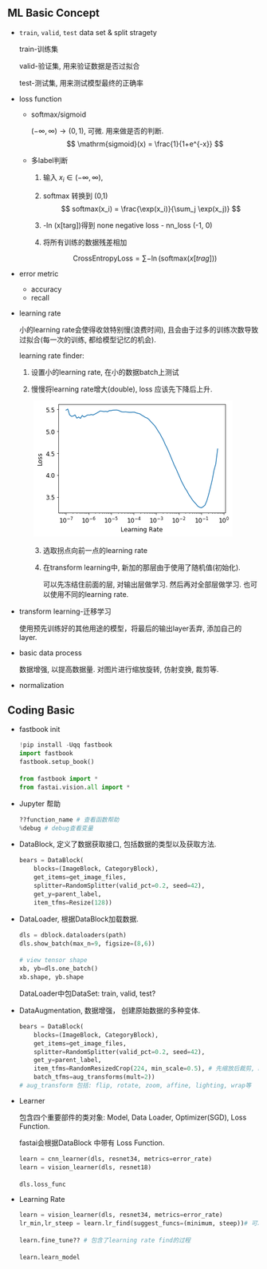 ## ML Basic Concept
* `train`, `valid`, `test` data set & split stragety

    train-训练集

    valid-验证集, 用来验证数据是否过拟合

    test-测试集, 用来测试模型最终的正确率

* loss function
    * softmax/sigmoid
        
        $(-\infty,\infty) \to (0, 1)$, 可微. 用来做是否的判断.
        $$
        \mathrm{sigmoid}(x) = \frac{1}{1+e^{-x}}
        $$
        
    * 多label判断
        
        1. 输入 $x_i \in (-\infty, \infty)$,
        
        2. softmax 转换到 (0,1)
           $$
           softmax(x_i) = \frac{\exp(x_i)}{\sum_j \exp(x_j)}
           $$
        
        3. -ln (x[targ])得到 none negative loss - nn_loss (-1, 0)
        4. 将所有训练的数据残差相加
        
        $$
        \mathrm{CrossEntropyLoss} = \sum -\ln(\mathrm{softmax}(x[trag]))
        $$
    
* error metric
    * accuracy
    * recall
    
* learning rate

    小的learning rate会使得收敛特别慢(浪费时间), 且会由于过多的训练次数导致过拟合(每一次的训练, 都给模型记忆的机会).

    learning rate finder:

    1. 设置小的learning rate, 在小的数据batch上测试

    2. 慢慢将learning rate增大(double), loss 应该先下降后上升.

       ​	![](../../rc/learning_rate.png)

       3. 选取拐点向前一点的learning rate

       4. 在transform learning中, 新加的那层由于使用了随机值(初始化). 

          可以先冻结住前面的层, 对输出层做学习. 然后再对全部层做学习. 也可以使用不同的learning rate.

* transform learning-迁移学习

    使用预先训练好的其他用途的模型，将最后的输出layer丢弃, 添加自己的layer.

* basic data process
    
    数据增强, 以提高数据量. 对图片进行缩放旋转, 仿射变换, 裁剪等.

* normalization

## Coding Basic

* fastbook init
    ```python
    !pip install -Uqq fastbook
    import fastbook
    fastbook.setup_book()
    
    from fastbook import *
    from fastai.vision.all import *
    ```

* Jupyter 帮助
    
    ```python
    ??function_name # 查看函数帮助
    %debug # debug查看变量
    ```
    
* DataBlock, 定义了数据获取接口, 包括数据的类型以及获取方法.
    
    ```python
    bears = DataBlock(
        blocks=(ImageBlock, CategoryBlock), 
        get_items=get_image_files, 
        splitter=RandomSplitter(valid_pct=0.2, seed=42),
        get_y=parent_label,
        item_tfms=Resize(128))
    ```
    
* DataLoader, 根据DataBlock加载数据.
    
    ```python
    dls = dblock.dataloaders(path)
    dls.show_batch(max_n=9, figsize=(8,6))
    
    # view tensor shape
    xb, yb=dls.one_batch()
    xb.shape, yb.shape
    ```
    
    DataLoader中包DataSet: train, valid, test?
    
* DataAugmentation, 数据增强， 创建原始数据的多种变体. 

    ```python
    bears = DataBlock(
        blocks=(ImageBlock, CategoryBlock), 
        get_items=get_image_files, 
        splitter=RandomSplitter(valid_pct=0.2, seed=42),
        get_y=parent_label,
        item_tfms=RandomResizedCrop(224, min_scale=0.5), # 先缩放后裁剪, min_scale=0.5缩放不小于原图的1/2
        batch_tfms=aug_transforms(mult=2))
    # aug_transform 包括: flip, rotate, zoom, affine, lighting, wrap等
    ```

* Learner

  包含四个重要部件的类对象: Model, Data Loader, Optimizer(SGD), Loss Function.

   fastai会根据DataBlock 中带有 Loss Function.

  ```python
  learn = cnn_learner(dls, resnet34, metrics=error_rate)
  learn = vision_learner(dls, resnet18)
  
  dls.loss_func
  ```

* Learning Rate

  ```python
  learn = vision_learner(dls, resnet34, metrics=error_rate)
  lr_min,lr_steep = learn.lr_find(suggest_funcs=(minimum, steep))# 可以得到上面learning rate的图
  
  learn.fine_tune?? # 包含了learning rate find的过程
  
  learn.learn_model
  ```